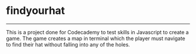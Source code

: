 # findyourhat
-----------------

This is a project done for Codecademy to test skills in Javascript to create a game.  The game creates a map in terminal which the player must navigate to find their hat without falling into any of the holes.